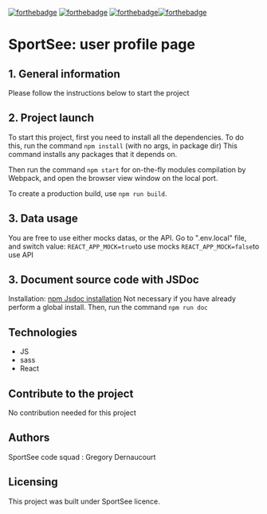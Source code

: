 [![forthebadge](https://forthebadge.com/images/badges/cc-0.svg)](https://forthebadge.com) [![forthebadge](https://forthebadge.com/images/badges/made-with-javascript.svg)](https://forthebadge.com) [![forthebadge](https://forthebadge.com/images/badges/uses-css.svg)](https://forthebadge.com)[![forthebadge](https://forthebadge.com/images/badges/uses-git.svg)](https://forthebadge.com)

# SportSee: user profile page

## 1. General information

Please follow the instructions below to start the project

## 2. Project launch

To start this project, first you need to install all the dependencies.
To do this, run the command `npm install` (with no args, in package dir)
This command installs any packages that it depends on.

Then run the command `npm start` for on-the-fly modules compilation by Webpack, and open the browser view window on the local port.

To create a production build, use `npm run build`.

## 3. Data usage

You are free to use either mocks datas, or the API. Go to ".env.local" file, and switch value:
`REACT_APP_MOCK=true`to use mocks
`REACT_APP_MOCK=false`to use API

## 3. Document source code with JSDoc

Installation: [npm Jsdoc installation](https://www.npmjs.com/package/jsdoc)
Not necessary if you have already perform a global install.
Then, run the command `npm run doc`

## Technologies

- JS
- sass
- React

## Contribute to the project

No contribution needed for this project

## Authors

SportSee code squad : Gregory Dernaucourt

## Licensing

This project was built under SportSee licence.
